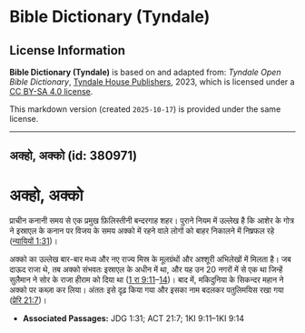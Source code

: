 # Bible Dictionary (Tyndale)

## License Information

**Bible Dictionary (Tyndale)** is based on and adapted from: _Tyndale Open Bible Dictionary_, [Tyndale House Publishers](https://tyndaleopenresources.com/), 2023, which is licensed under a [CC BY-SA 4.0 license](https://creativecommons.org/licenses/by-sa/4.0/legalcode.en).

This markdown version (created `2025-10-17`) is provided under the same license.



--------------------------------

## अक्हो, अक्को (id: 380971)

अक्हो, अक्को
============

प्राचीन कनानी समय से एक प्रमुख फ़िलिस्तीनी बन्दरगाह शहर। पुराने नियम में उल्लेख है कि आशेर के गोत्र ने इस्राएल के कनान पर विजय के समय अक्को में रहने वाले लोगों को बाहर निकालने में निष्रफल रहे ([न्यायियों 1:31](https://ref.ly/Judg1:31))।

अक्को का उल्लेख बार\-बार मध्य और नए राज्य मिस्र के मूलग्रंथों और अश्शूरी अभिलेखों में मिलता है। जब दाऊद राजा थे, तब अक्को संभवतः इस्राएल के अधीन में था, और यह उन 20 नगरों में से एक था जिन्हें सुलैमान ने सोर के राजा हीराम को दिया था ([1 रा 9:11](https://ref.ly/1Kgs9:11-1Kgs9:14)–[14](https://ref.ly/1Kgs9:11-1Kgs9:14))। बाद में, मकिदुनिया के सिकन्दर महान ने अक्को पर कब्ज़ा कर लिया। अंततः इसे दृढ़ किया गया और इसका नाम बदलकर पतुलिमयिस रखा गया ([प्रेरि 21:7](https://ref.ly/Acts21:7))।

* **Associated Passages:** JDG 1:31; ACT 21:7; 1KI 9:11–1KI 9:14

